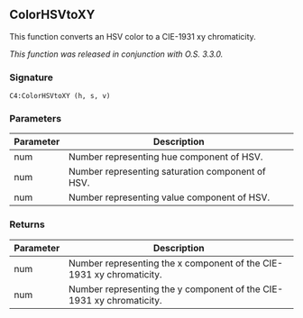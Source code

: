
## ColorHSVtoXY
This function converts an HSV color to a CIE-1931 xy chromaticity.


_This function was released in conjunction with O.S. 3.3.0._


### Signature

`C4:ColorHSVtoXY (h, s, v)`


### Parameters

| Parameter | Description |
| --- | --- |
| num | Number representing hue component of HSV. |
| num | Number representing saturation component of HSV. |
| num | Number representing value component of HSV. |


### Returns

| Parameter | Description |
| --- | --- |
| num | Number representing the x component of the CIE-1931 xy chromaticity.|
| num | Number representing the y component of the CIE-1931 xy chromaticity.|

